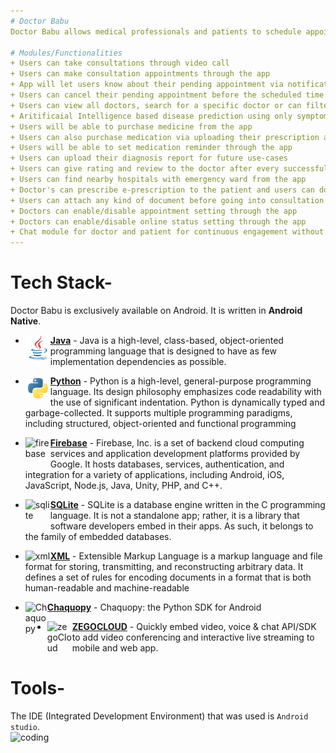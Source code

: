 ```yaml
---
# Doctor Babu
Doctor Babu allows medical professionals and patients to schedule appointments and communicate one-on-one via online video calls with a robust UI. Users can also purchase prescriptions online by selecting a specific pharmaceutical from a large database of medications, uploading a prescription, or using doctorBabu's saved prescription.  Obtain e-prescriptions and set medication alerts. This telemedicine software uses AI to help users identify an ailment based on the symptoms they describe.

# Modules/Functionalities
+ Users can take consultations through video call
+ Users can make consultation appointments through the app
+ App will let users know about their pending appointment via notification just before the appointment or they can track their pending appointment list via appointment list module
+ Users can cancel their pending appointment before the scheduled time.
+ Users can view all doctors, search for a specific doctor or can filter their search according to their needs.
+ Aritificaial Intelligence based disease prediction using only symptoms and doctor suggestion based on predicted disease
+ Users will be able to purchase medicine from the app
+ Users can also purchase medication via uploading their prescription as pdf/image file
+ Users will be able to set medication reminder through the app
+ Users can upload their diagnosis report for future use-cases
+ Users can give rating and review to the doctor after every successful consultation
+ Users can find nearby hospitals with emergency ward from the app
+ Doctor's can prescribe e-prescription to the patient and users can download it through the app
+ Users can attach any kind of document before going into consultation
+ Doctors can enable/disable appointment setting through the app
+ Doctors can enable/disable online status setting through the app
+ Chat module for doctor and patient for continuous engagement without any cost
---
```

# Tech Stack-
Doctor Babu is exclusively available on Android. It is written in **Android Native**.
- <a href="https://www.java.com" target="_blank" rel="noreferrer"> <img src="https://raw.githubusercontent.com/devicons/devicon/master/icons/java/java-original.svg" alt="java" align= "left" width="40" height="40"/> </a> __[Java](https://www.java.com/en/)__ - Java is a high-level, class-based, object-oriented programming language that is designed to have as few implementation dependencies as possible.

- <a href="https://www.python.org" target="_blank" rel="noreferrer"> <img src="https://raw.githubusercontent.com/devicons/devicon/master/icons/python/python-original.svg" alt="python" align= "left" width="40" height="40"/> </a> __[Python](https://www.python.org)__ - Python is a high-level, general-purpose programming language. Its design philosophy emphasizes code readability with the use of significant indentation. Python is dynamically typed and garbage-collected. It supports multiple programming paradigms, including structured, object-oriented and functional programming
- <a href="https://firebase.google.com/" target="_blank" rel="noreferrer"> <img src="https://www.vectorlogo.zone/logos/firebase/firebase-icon.svg" alt="firebase" align= "left" width="40" height="40"/> </a> __[Firebase](https://firebase.google.com/)__ - Firebase, Inc. is a set of backend cloud computing services and application development platforms provided by Google. It hosts databases, services, authentication, and integration for a variety of applications, including Android, iOS, JavaScript, Node.js, Java, Unity, PHP, and C++.
- <img src="https://www.vectorlogo.zone/logos/sqlite/sqlite-icon.svg" alt="sqlite" align= "left" width="40" height="40"/> </a> </a> __[SQLite](https://firebase.google.com/)__ - SQLite is a database engine written in the C programming language. It is not a standalone app; rather, it is a library that software developers embed in their apps. As such, it belongs to the family of embedded databases.
- <img align="left" alt ="xml" width ="40" src="https://www.iconbunny.com/icons/media/catalog/product/1/7/1754.8-xml-icon-iconbunny.jpg"></img> __[XML](https://developer.mozilla.org/en-US/docs/Web/XML/XML_introduction)__ - Extensible Markup Language is a markup language and file format for storing, transmitting, and reconstructing arbitrary data. It defines a set of rules for encoding documents in a format that is both human-readable and machine-readable
- <img align="left" alt ="Chaquopy" width ="35" src="https://chaquo.com/chaquopy/wp-content/uploads/2017/12/logo-512.png"></img> __[Chaquopy](https://chaquo.com/chaquopy/)__ - Chaquopy: the Python SDK for Android
- <img align="left" alt ="zegoCloud" width ="40" src="https://www.zegocloud.com/_nuxt/img/icon_kit_1on1@2x.c45f7b6.png"></img> __[ZEGOCLOUD](https://www.zegocloud.com/)__ - Quickly embed video, voice & chat API/SDK to add video conferencing and interactive live streaming to mobile and web app.
# Tools- 
The IDE (Integrated Development Environment) that was used is `Android studio`.<br /> 
<img align="left" alt ="coding" width ="400" src="https://miro.medium.com/v2/resize:fit:960/1*Q_yLmmRtdYWlDqWJ80ceUw.gif"></img>
